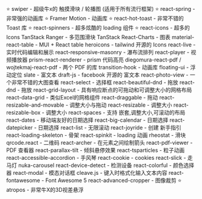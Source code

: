 ⭐ swiper - 超级牛x的 触摸滑块 / 轮播图 (适用于所有流行框架)
⭐ react-spring - 非常强的动画库
⭐ Framer Motion - 动画库
⭐ react-hot-toast - 非常不错的 Toast 库
⭐ react-spinners - 超多炫酷的 loading 组件
⭐ react-icons - 超多的Icons
TanStack Ranger - 多范围滑块
TanStack React-Charts - 图表
material-react-table - MUI + React table
heroicons - tailwind 开源的 Icons
react-live - 实时代码编辑和展示
react-responsive-masonry - 瀑布流排列
react-player - 视频播放器
prism-react-renderer - prism 代码高亮
diegomura-react-pdf / wojtekmaj-react-pdf - 两个 PDF 的库
transition-hook - 动画库
floating-ui - 浮动定位
slate - 富文本
draft-js - facebook 开源的 富文本
react-photo-view - 一个非常不错的大图查看
react-select - 选择框
react-beautiful-dnd - 拖放
react-dnd - 拖放
react-grid-layout - 具有响应断点的可拖动和可调整大小的网格布局
react-data-grid - 类似Excel的网格组件
react-draggable - 拖动
react-resizable-and-movable - 调整大小与拖动
react-resizable - 调整大小
react-resizable-box - 调整大小
react-spaces - 支持 嵌套,调整大小,可滚动的布局
react-dates - 移动端友好的日期选择
react-big-calendar - 日期选择
react-datepicker - 日期选择
react-list - 无限滚动
react-joyride - 创建 新手指引
react-loading-skeleton - 骨架
react-spinkit - loading 动画
rheostat - 滑块
qrcode.react - 二维码
react-archer - 在元素之间绘制箭头
react-pdf-viewer - PDF 查看器
react-parallax-tilt - 倾斜悬停效果
react-tsparticles - 粒子动画
react-accessible-accordion - 手风琴
react-cookie - cookies
react-slick - 走马灯
nuka-carousel
react-device-detect - 检测设备
react-colorful - 颜色选择器
react-modal - 模态对话框
cleave.js - 键入时格式化输入文本内容
react-fontawesome - Font Awesome 5
react-advanced-cropper - 图像裁剪
⭐ atropos - 非常牛X的3D视差悬浮
